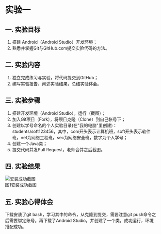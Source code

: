 # 实验一

## 一. 实验目标

1. 搭建 Android（Android Studio）开发环境；
2. 熟悉并掌握Git与GitHub.com提交实验代码的方法。

## 二. 实验内容

1. 独立完成练习与实验，将代码提交到GitHub；
2. 编写实验报告，阐述实验结果，总结实验体会。

## 三. 实验步骤

1. 搭建开发环境（Android Studio），运行（截图）；
2. 加入Git项目（Fork），将项目克隆（Clone）到自己帐号下；
3. 创建以学号命名的个人实验目录(在"我的电脑"里创建)：students/soft123456，其中，com开头表示计算机班，soft开头表示软件班，net为网络工程班，sec为网络安全班，数字为个人学号；
4. 创建一个Java类；
5. 提交代码并发Pull Request，老师合并之后截图。

## 四. 实验结果

![安装成功截图](https://raw.githubusercontent.com/taoge183/android-labs-2020/master/students/net1814080903320/1814080903320.PNG)  
图1安装成功截图

## 五. 实验心得体会

下载安装了git bash，学习其中的命令，从克隆到提交，需要注意git push命令之后需要绑定账号。再下载了Android Studio，并创建了一个类，成功运行，环境搭配成功。
